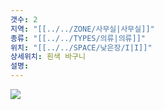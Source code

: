 ```yaml
---
갯수: 2
지역: "[[../../ZONE/사무실|사무실]]"
종류: "[[../../TYPES/의류|의류]]"
위치: "[[../../SPACE/낮은장/I|I]]"
상세위치: 흰색 바구니
설명:
---
```

![](http://192.168.50.22/images/240608_IMG_0263.jpg)